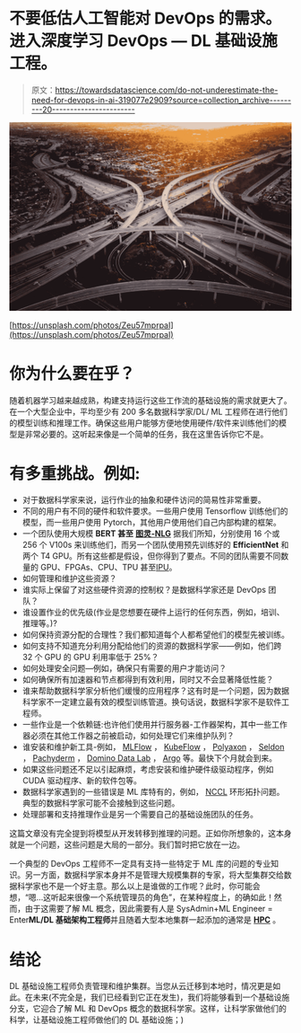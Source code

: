 # 不要低估人工智能对 DevOps 的需求。进入深度学习 DevOps — DL 基础设施工程。

> 原文：<https://towardsdatascience.com/do-not-underestimate-the-need-for-devops-in-ai-319077e2909?source=collection_archive---------20----------------------->

![](img/763a8a66de034cf81a8dd1f61d887310.png)

[https://unsplash.com/photos/Zeu57mprpaI](https://unsplash.com/photos/Zeu57mprpaI)

# 你为什么要在乎？

随着机器学习越来越成熟，构建支持运行这些工作流的基础设施的需求就更大了。在一个大型企业中，平均至少有 200 多名数据科学家/DL/ ML 工程师在进行他们的模型训练和推理工作。确保这些用户能够方便地使用硬件/软件来训练他们的模型是非常必要的。这听起来像是一个简单的任务，我在这里告诉你它不是。

# **有多重挑战。例如:**

*   对于数据科学家来说，运行作业的抽象和硬件访问的简易性非常重要。
*   不同的用户有不同的硬件和软件要求。一些用户使用 Tensorflow 训练他们的模型，而一些用户使用 Pytorch，其他用户使用他们自己内部构建的框架。
*   一个团队使用大规模 **BERT 甚至** [**图灵-NLG**](https://www.microsoft.com/en-us/research/blog/turing-nlg-a-17-billion-parameter-language-model-by-microsoft/) 据我们所知，分别使用 16 个或 256 个 V100s 来训练他们，而另一个团队使用预先训练好的 **EfficientNet** 和两个 T4 GPU。所有这些都是假设，但你得到了要点。不同的团队需要不同数量的 GPU、FPGAs、CPU、TPU 甚至[IPU](https://www.graphcore.ai/products/ipu)。
*   如何管理和维护这些资源？
*   谁实际上保留了对这些硬件资源的控制权？是数据科学家还是 DevOps 团队？
*   谁设置作业的优先级(作业是您想要在硬件上运行的任何东西，例如，培训、推理等。)?
*   如何保持资源分配的合理性？我们都知道每个人都希望他们的模型先被训练。
*   如何支持不知道充分利用分配给他们的资源的数据科学家——例如，他们跨 32 个 GPU 的 GPU 利用率低于 25%？
*   如何处理安全问题—例如，确保只有需要的用户才能访问？
*   如何确保所有加速器和节点都得到有效利用，同时又不会显著降低性能？
*   谁来帮助数据科学家分析他们缓慢的应用程序？这有时是一个问题，因为数据科学家不一定建立最有效的模型训练管道。换句话说，数据科学家不是软件工程师。
*   一些作业是一个依赖链:也许他们使用并行服务器-工作器架构，其中一些工作器必须在其他工作器之前被启动，如何处理它们来维护队列？
*   谁安装和维护新工具-例如， [MLFlow](https://github.com/mlflow/mlflow) ， [KubeFlow](https://www.kubeflow.org/) ， [Polyaxon](https://github.com/polyaxon/polyaxon) ， [Seldon](https://docs.seldon.io/en/latest/) ， [Pachyderm](https://www.pachyderm.com/platform/) ， [Domino Data Lab](https://www.dominodatalab.com/product/) ， [Argo](https://argoproj.github.io/argo/) 等。最快下个月就会到来。
*   如果这些问题还不足以引起麻烦，考虑安装和维护硬件级驱动程序，例如 CUDA 驱动程序、新的软件包等。
*   数据科学家遇到的一些错误是 ML 库特有的，例如， [NCCL](https://developer.nvidia.com/nccl) 环形拓扑问题。典型的数据科学家可能不会接触到这些问题。
*   处理部署和支持推理作业是另一个需要自己的基础设施团队的任务。

这篇文章没有完全提到将模型从开发转移到推理的问题。正如你所想象的，这本身就是一个问题，这些问题是大局的一部分。我们暂时把它放在一边。

一个典型的 DevOps 工程师不一定具有支持一些特定于 ML 库的问题的专业知识。另一方面，数据科学家本身并不是管理大规模集群的专家，将大型集群交给数据科学家也不是一个好主意。那么以上是谁做的工作呢？此时，你可能会想，“嗯…这听起来很像一个系统管理员的角色”，在某种程度上，的确如此！然而，由于这需要了解 ML 概念，因此需要有人是 SysAdmin+ML Engineer = Enter**ML/DL 基础架构工程师**并且随着大型本地集群一起添加的通常是 [**HPC**](/why-distributed-deep-learning-is-going-to-gain-paramount-importance-bd2d83517483) 。

# 结论

DL 基础设施工程师负责管理和维护集群。当您从云迁移到本地时，情况更是如此。在未来(不完全是，我们已经看到它正在发生)，我们将能够看到一个基础设施分支，它迎合了解 ML 和 DevOps 概念的数据科学家。这样，让科学家做他们的科学，让基础设施工程师做他们的 DL 基础设施；)